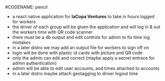 #CODENAME: pencil
- a react native application for **laCopa Ventures** to take in hours logged for workers
- the driver of each group will be given the application and will log in & out the workers time with QR code scanner
- there must be a db output and edit controls for admin to fix time log mistakes
- in a later distro we may add an output file for workers to sign off on
- login will be done with plastic id cards with picture and QR code
- only the admin can edit and correct (maybe apply a secret entrace for admin authentication)
- admin will be able to edit user accounts, and times attached to accounts
- in a later distro maybe attach geotagging to driver logout time
